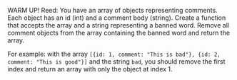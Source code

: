 WARM UP! Reed:
You have an array of objects representing comments. Each object has an id (int) and a comment body (string). Create a function that accepts the array and a string representing a banned word. Remove all comment objects from the array containing the banned word and return the array.

For example: with the array `[{id: 1, comment: "This is bad"}, {id: 2, comment: "This is good"}]` and the string `bad`, you should remove the first index and return an array with only the object at index 1.
